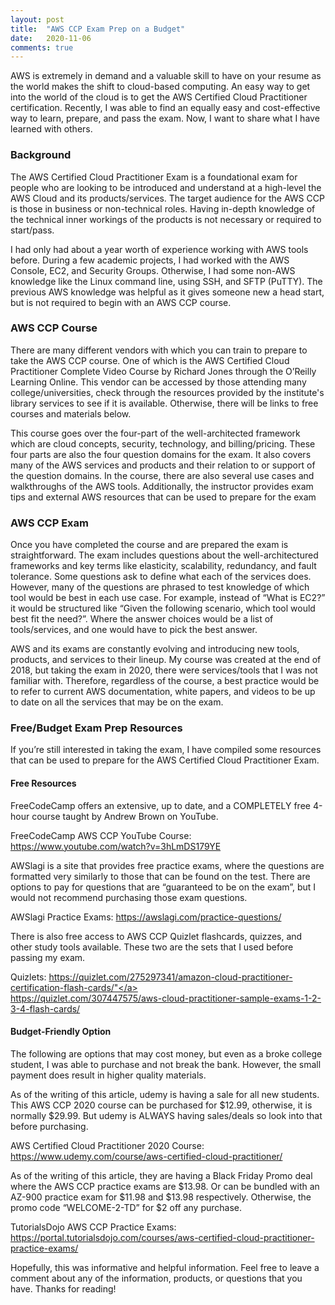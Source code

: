```yaml
---
layout: post
title:  "AWS CCP Exam Prep on a Budget"
date:   2020-11-06
comments: true
---
```


<p class="intro"><span class="dropcap">A</span>WS is extremely in demand and a valuable skill to have on your resume as the world makes the shift to cloud-based computing. An easy way to get into the world of the cloud is to get the AWS Certified Cloud Practitioner certification. Recently, I was able to find an equally easy and cost-effective way to learn, prepare, and pass the exam. Now, I want to share what I have learned with others.</p>

### Background

The AWS Certified Cloud Practitioner Exam is a foundational exam for people who are looking to be introduced and understand at a high-level the AWS Cloud and its products/services. The target audience for the AWS CCP is those in business or non-technical roles. Having in-depth knowledge of the technical inner workings of the products is not necessary or required to start/pass.

I had only had about a year worth of experience working with AWS tools before. During a few academic projects, I had worked with the AWS Console, EC2, and Security Groups. Otherwise, I had some non-AWS knowledge like the Linux command line, using SSH, and SFTP (PuTTY). The previous AWS knowledge was helpful as it gives someone new a head start, but is not required to begin with an AWS CCP course.

### AWS CCP Course

There are many different vendors with which you can train to prepare to take the AWS CCP course. One of which is the AWS Certified Cloud Practitioner Complete Video Course by Richard Jones through the O’Reilly Learning Online. This vendor can be accessed by those attending many college/universities, check through the resources provided by the institute's library services to see if it is available. Otherwise, there will be links to free courses and materials below.

This course goes over the four-part of the well-architected framework which are cloud concepts, security, technology, and billing/pricing. These four parts are also the four question domains for the exam. It also covers many of the AWS services and products and their relation to or support of the question domains. In the course, there are also several use cases and walkthroughs of the AWS tools. Additionally, the instructor provides exam tips and external AWS resources that can be used to prepare for the exam

### AWS CCP Exam

Once you have completed the course and are prepared the exam is straightforward. The exam includes questions about the well-architectured frameworks and key terms like elasticity, scalability, redundancy, and fault tolerance. Some questions ask to define what each of the services does. However, many of the questions are phrased to test knowledge of which tool would be best in each use case. For example, instead of “What is EC2?” it would be structured like “Given the following scenario, which tool would best fit the need?”. Where the answer choices would be a list of tools/services, and one would have to pick the best answer.

AWS and its exams are constantly evolving and introducing new tools, products, and services to their lineup. My course was created at the end of 2018, but taking the exam in 2020, there were services/tools that I was not familiar with. Therefore, regardless of the course, a best practice would be to refer to current AWS documentation, white papers, and videos to be up to date on all the services that may be on the exam.

### Free/Budget Exam Prep Resources

If you’re still interested in taking the exam, I have compiled some resources that can be used to prepare for the AWS Certified Cloud Practitioner Exam.

#### Free Resources
FreeCodeCamp offers an extensive, up to date, and a COMPLETELY free 4-hour course taught by Andrew Brown on YouTube.

FreeCodeCamp AWS CCP YouTube Course:  <a href="https://www.youtube.com/watch?v=3hLmDS179YE">https://www.youtube.com/watch?v=3hLmDS179YE</a>

AWSlagi is a site that provides free practice exams, where the questions are formatted very similarly to those that can be found on the test. There are options to pay for questions that are “guaranteed to be on the exam”, but I would not recommend purchasing those exam questions.

AWSlagi Practice Exams: <a href="https://awslagi.com/practice-questions/">https://awslagi.com/practice-questions/</a>

There is also free access to AWS CCP Quizlet flashcards, quizzes, and other study tools available. These two are the sets that I used before passing my exam.

Quizlets: <a href="https://quizlet.com/275297341/amazon-cloud-practitioner-certification-flash-cards/">https://quizlet.com/275297341/amazon-cloud-practitioner-certification-flash-cards/"</a><br>
          <a href="https://quizlet.com/307447575/aws-cloud-practitioner-sample-exams-1-2-3-4-flash-cards/">https://quizlet.com/307447575/aws-cloud-practitioner-sample-exams-1-2-3-4-flash-cards/</a>

#### Budget-Friendly Option

The following are options that may cost money, but even as a broke college student, I was able to purchase and not break the bank. However, the small payment does result in higher quality materials.

As of the writing of this article, udemy is having a sale for all new students. This AWS CCP 2020 course can be purchased for $12.99, otherwise, it is normally $29.99. But udemy is ALWAYS having sales/deals so look into that before purchasing.

AWS Certified Cloud Practitioner 2020 Course: <a href="https://www.udemy.com/course/aws-certified-cloud-practitioner/">https://www.udemy.com/course/aws-certified-cloud-practitioner/</a>

As of the writing of this article, they are having a Black Friday Promo deal where the AWS CCP practice exams are $13.98. Or can be bundled with an AZ-900 practice exam for $11.98 and $13.98 respectively. Otherwise, the promo code “WELCOME-2-TD” for $2 off any purchase.

TutorialsDojo AWS CCP Practice Exams: <a href="https://portal.tutorialsdojo.com/courses/aws-certified-cloud-practitioner-practice-exams/">https://portal.tutorialsdojo.com/courses/aws-certified-cloud-practitioner-practice-exams/</a>

Hopefully, this was informative and helpful information. Feel free to leave a comment about any of the information, products, or questions that you have. Thanks for reading!
